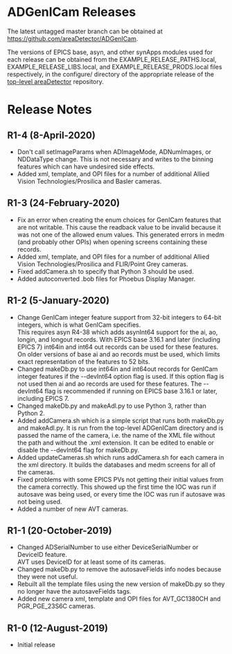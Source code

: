 ADGenICam Releases
==================

The latest untagged master branch can be obtained at
https://github.com/areaDetector/ADGenICam.

The versions of EPICS base, asyn, and other synApps modules used for each release can be obtained from 
the EXAMPLE_RELEASE_PATHS.local, EXAMPLE_RELEASE_LIBS.local, and EXAMPLE_RELEASE_PRODS.local
files respectively, in the configure/ directory of the appropriate release of the 
[top-level areaDetector](https://github.com/areaDetector/areaDetector) repository.


Release Notes
=============
R1-4 (8-April-2020)
------------------------
* Don't call setImageParams when ADImageMode, ADNumImages, or NDDataType change.
  This is not necessary and writes to the binning features which can have undesired side effects.
* Added xml, template, and OPI files for a number of additional Allied Vision Technologies/Prosilica 
  and Basler cameras.

R1-3 (24-February-2020)
------------------------
* Fix an error when creating the enum choices for GenICam features that are not writable.
  This cause the readback value to be invalid because it was not one of the allowed enum values.
  This generated errors in medm (and probably other OPIs) when opening screens containing these records.
* Added xml, template, and OPI files for a number of additional Allied Vision Technologies/Prosilica 
  and FLIR/Point Grey cameras.
* Fixed addCamera.sh to specify that Python 3 should be used.
* Added autoconverted .bob files for Phoebus Display Manager.

R1-2 (5-January-2020)
------------------------
* Change GenICam integer feature support from 32-bit integers to 64-bit integers, which is what GenICam specifies.  
  This requires asyn R4-38 which adds asynInt64 support for the ai, ao, longin, and longout records.
  With EPICS base 3.16.1 and later (including EPICS 7) int64in and int64 out records can be used for these features.  
  On older versions of base ai and ao records must be used, which limits exact representation of the features to 52 bits.
* Changed makeDb.py to use int64in and int64out records for GenICam integer features if the --devInt64 option flag is used.
  If this option flag is not used then ai and ao records are used for these features.
  The --devInt64 flag is recommended if running on EPICS base 3.16.1 or later, including EPICS 7.
* Changed makeDb.py and makeAdl.py to use Python 3, rather than Python 2.
* Added addCamera.sh which is a simple script that runs both makeDb.py and makeAdl.py.
  It is run from the top-level ADGenICam directory and is passed the name of the camera,
  i.e. the name of the XML file without the path and without the .xml extension.
  It can be edited to enable or disable the --devInt64 flag for makeDb.py.
* Added updateCameras.sh which runs addCamera.sh for each camera in the xml directory. 
  It builds the databases and medm screens for all of the cameras.
* Fixed problems with some EPICS PVs not getting their initial values from the camera correctly.
  This showed up the first time the IOC was run if autosave was being used, or every time the
  IOC was run if autosave was not being used.
* Added a number of new AVT cameras.

R1-1 (20-October-2019)
----------------------
* Changed ADSerialNumber to use either DeviceSerialNumber or DeviceID feature.  
  AVT uses DeviceID for at least some of its cameras.
* Changed makeDb.py to remove the autosaveFields info nodes because they were not useful.
* Rebuilt all the template files using the new version of makeDb.py so they no longer have the autosaveFields tags.
* Added new camera xml, template and OPI files for AVT_GC1380CH and PGR_PGE_23S6C cameras.

R1-0 (12-August-2019)
----
* Initial release

